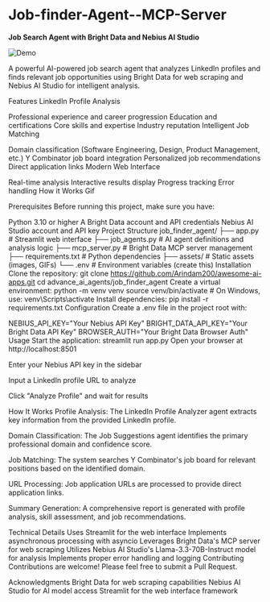 # Job-finder-Agent--MCP-Server


**Job Search Agent with Bright Data and Nebius AI Studio**

![Demo](assets/demo.gif)


A powerful AI-powered job search agent that analyzes LinkedIn profiles and finds relevant job opportunities using Bright Data for web scraping and Nebius AI Studio for intelligent analysis.

Features
LinkedIn Profile Analysis

Professional experience and career progression
Education and certifications
Core skills and expertise
Industry reputation
Intelligent Job Matching

Domain classification (Software Engineering, Design, Product Management, etc.)
Y Combinator job board integration
Personalized job recommendations
Direct application links
Modern Web Interface

Real-time analysis
Interactive results display
Progress tracking
Error handling
How it Works
Gif

Prerequisites
Before running this project, make sure you have:

Python 3.10 or higher
A Bright Data account and API credentials
Nebius AI Studio account and API key
Project Structure
job_finder_agent/
├── app.py              # Streamlit web interface
├── job_agents.py       # AI agent definitions and analysis logic
├── mcp_server.py       # Bright Data MCP server management
├── requirements.txt    # Python dependencies
├── assets/            # Static assets (images, GIFs)
└── .env              # Environment variables (create this)
Installation
Clone the repository:
git clone https://github.com/Arindam200/awesome-ai-apps.git
cd advance_ai_agents/job_finder_agent
Create a virtual environment:
python -m venv venv
source venv/bin/activate  # On Windows, use: venv\Scripts\activate
Install dependencies:
pip install -r requirements.txt
Configuration
Create a .env file in the project root with:

NEBIUS_API_KEY="Your Nebius API Key"
BRIGHT_DATA_API_KEY="Your Bright Data API Key"
BROWSER_AUTH="Your Bright Data Browser Auth"
Usage
Start the application:
streamlit run app.py
Open your browser at http://localhost:8501

Enter your Nebius API key in the sidebar

Input a LinkedIn profile URL to analyze

Click "Analyze Profile" and wait for results

How It Works
Profile Analysis: The LinkedIn Profile Analyzer agent extracts key information from the provided LinkedIn profile.

Domain Classification: The Job Suggestions agent identifies the primary professional domain and confidence score.

Job Matching: The system searches Y Combinator's job board for relevant positions based on the identified domain.

URL Processing: Job application URLs are processed to provide direct application links.

Summary Generation: A comprehensive report is generated with profile analysis, skill assessment, and job recommendations.

Technical Details
Uses Streamlit for the web interface
Implements asynchronous processing with asyncio
Leverages Bright Data's MCP server for web scraping
Utilizes Nebius AI Studio's Llama-3.3-70B-Instruct model for analysis
Implements proper error handling and logging
Contributing
Contributions are welcome! Please feel free to submit a Pull Request.

Acknowledgments
Bright Data for web scraping capabilities
Nebius AI Studio for AI model access
Streamlit for the web interface framework
